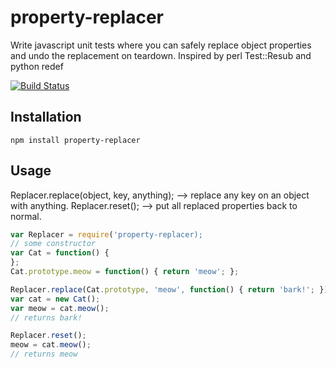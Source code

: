 property-replacer
=================

Write javascript unit tests where you can safely replace object properties and undo the replacement on teardown.  Inspired by perl Test::Resub and python redef

[![Build Status](https://secure.travis-ci.org/apto/replacer.png)](http://travis-ci.org/apto/property-replacer)

## Installation

```shell
npm install property-replacer
```

## Usage
Replacer.replace(object, key, anything);
  --> replace any key on an object with anything.
Replacer.reset();
  --> put all replaced properties back to normal.

```js
var Replacer = require('property-replacer);
// some constructor
var Cat = function() {
};
Cat.prototype.meow = function() { return 'meow'; };

Replacer.replace(Cat.prototype, 'meow', function() { return 'bark!'; });
var cat = new Cat();
var meow = cat.meow();
// returns bark!

Replacer.reset();
meow = cat.meow();
// returns meow

```
